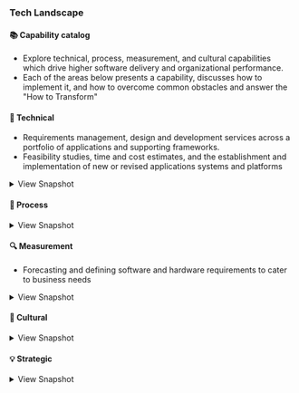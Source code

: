 ### Tech Landscape
#### 📚 Capability catalog 
* Explore technical, process, measurement, and cultural capabilities which drive higher software delivery and organizational performance.
* Each of the areas below presents a capability, discusses how to implement it, and how to overcome common obstacles and answer the "How to Transform"

#### 🔧 Technical
* Requirements management, design and development services across a portfolio of applications and supporting frameworks.
* Feasibility studies, time and cost estimates, and the establishment and implementation of new or revised applications systems and platforms
<details>
<summary>View Snapshot</summary>

|  Name |  Summary |   
|:-:    |:-:       |
| | **The Big Picture / Practices** |
| [High Level Design](https://github.com/AdyKalra/technolgytrends/blob/master/Architecture%20trends/High%20Level%20Design.md)| Overview of Client -> CDN / DNS -> LB -> Http Cache -> APIG -> XL -> Feature Services -> Core Services -> Domains |  
| [Stackshare tools](https://stackshare.io/categories) | All the best open source and Software as a Service (SaaS) tools in one place |
| | **Front-end Development Practice** |
| [Front-end Roadmap](https://github.com/kamranahmedse/developer-roadmap) | concepts - hoisting, event bubbling, scope prototype, shadow DOM. package managers - npm, yarn. CSS, BEM, Saas, Postcss.build tools - npm nuild, module bundlers webpack, linters and formatters, React Angualr Vue, modern css, css frameworks - reactstrap, mterialUI, Testing - Jest Cypress Mocha Chai. Progressive TypeScript, Server Side Rendering , GraphQL. ReactNative , Flutter , Static site generators  | 


#### Back-end Development Practice
|  Name |  Summary | Details  | Use cases |  
|:-:    |:-:       |:-:       |:-:        |  
| **Roadmap** | C#, Java, Go, Python. Realational , NoSQL , Data Sharding , Replication , CAP. Authentication Oauth, token , JWT, SAML. apis - JSON, SOAP. Caching - DNS , serverside, clientside - Redis, MemCached. Design practices - GOF , DDD , TDD , SOLID, KISS , YAGNI, DRY. Architectural patterns - Microservices, SOA, Serverless. Messagebrokers , RabbitMQ , Kafka. Containers - Docker , GarphQL, Neo4j. | [Back-end Roadmap](https://github.com/kamranahmedse/developer-roadmap) | **** **** **** |
| | | []() | **** **** **** |

#### Testing Practice
|  Name |  Summary | Details  | Use cases |  
|:-:    |:-:       |:-:       |:-:        | 
| **Roadmap** | Test Plan template, testing startegies, testing types, TDD , automation - mobile , web , API , contrct testing Packt| [Testing Raodmap](https://github.com/anas-qa/Quality-Assurance-Road-Map) | **Testing Pyramid , Gap Analysis , Customer Insights , E2E regression suite** |
| | | []() | **** **** **** |

#### Mobile Development Practice
|  Name |  Summary | Details  | Use cases |  
|:-:    |:-:       |:-:       |:-:        |  
|**Andoid Development** |Kotlin , Java | [android](https://roadmap.sh/android) | **** **** **** |
| | | []() | **** **** **** |

#### DevOps Practice
|  Name |  Summary | Details  | Use cases |  
|:-:    |:-:       |:-:       |:-:        |  
| **Roadmap** | Pytho, Ruby , NodeJS. initd, systemd. OS - Linus , FreeBSD. Terminal - maniupaltion tools,, BASH, vim, network. Protocosl - http, ftp, ssh. Reverseproxy, Caching server, Forward Proxy , Load balancer, firewall. Webserver - Nginx, Service Mesh - Istio. Containers, Config mgmt, container orchestration, Infra provisioning. CI/CD tools, Infra monitoring - Prometheus , Nagios, Grafana. Appln Monitoring - NewRelic , AppDynamics. Log Mgmt - Elastic stalk, splunk sumo. Cloud - AWS , GCP, Azure. Cloud Design Patterns - Availability , Data Management.  | [Devops Roadmap](https://github.com/kamranahmedse/developer-roadmap) | **** **** **** |
| | | []() | **** **** **** |

#### Architecture Practice
|  Name |  Summary | Details  | Use cases |  
|:-:    |:-:       |:-:       |:-:        |  
| | | []() | **** **** **** |

#### Operations
|  Name |  Summary | Details  | Use cases |  
|:-:    |:-:       |:-:       |:-:        |  
| | | []() | **** **** **** |
| | | []() | **** **** **** |


</details>

#### 📃 Process
<details>
<summary>View Snapshot</summary>

#### Engineering Challenges
|  Name |  Summary | Details  | Use cases |  
|:-:    |:-:       |:-:       |:-:        |  
| Bug Bash | testing across verticals | []() | **** **** **** |
| Going 100% on cloud and having a cloud first approach | | []() | **** **** **** |
| Moving offshore teams and establishing greenfield teams here | | []() | **** **** **** |
| transitioning from Devops to CPT  | | []() | **** **** **** |
| transitioning from legacy PHP to a SPA built on React and NodeJS (tiger team) | []() | **** **** **** |
| Going completely srverless | | []() | **** **** **** |

#### Change Management
|  Name |  Summary | Details  | Use cases |  
|:-:    |:-:       |:-:       |:-:        |  
| Champions  | lead mini transformations | []() | **** **** **** |
| building a repository of design patterns , BFF / XL , Domain driven design  | | []() | **** **** **** |

#### Customer Insights
|  Name |  Summary | Details  | Use cases |  
|:-:    |:-:       |:-:       |:-:        |  
| working backwards from customer insights | VOC , GA |  | | 
| | | []() | **** **** **** |

#### Teams Experimentation
|  Name |  Summary | Details  | Use cases |  
|:-:    |:-:       |:-:       |:-:        |  
| | | []() | **** **** **** |

#### Streamlining Change Approval
|  Name |  Summary | Details  | Use cases |  
|:-:    |:-:       |:-:       |:-:        |  
| | | []() | **** **** **** |

#### Visibility of Work in Value Stream
|  Name |  Summary | Details  | Use cases |  
|:-:    |:-:       |:-:       |:-:        |  
| | | []() | **** **** **** |

#### Working in smaller batches / Process limits 
|  Name |  Summary | Details  | Use cases |  
|:-:    |:-:       |:-:       |:-:        |  
| | | []() | **** **** **** |

</details>

#### 🔍 Measurement
* Forecasting and defining  software and hardware requirements to cater to business needs 
<details>
<summary>View Snapshot</summary> 
    
#### Cloud Tools / Practices
|  Name |  Summary | Details  | Use cases |  
|:-:    |:-:       |:-:       |:-:        |  
|serverless cdk patterns|all of the official AWS Serverless architecture patterns built with CDK for developers to use.|[cdk patterns](https://github.com/cdk-patterns/serverless)| SensibleDeafults for Patterns used |
| awesome-cloudformation | A curated list of resources and projects for working with AWS CloudFormation. https://aws.amazon.com/cloudformation/ | [cloudformation](https://github.com/aws-cloudformation/awesome-cloudformation) | cloud formation catalouge |
| Design Patterns | collection of solutions and design ideas for using AWS cloud technology to solve common systems design problems | [Design Patterns](http://en.clouddesignpattern.org/index.php/Main_Page) | sensible defaults Design Patterns / catalouge |
| this-is-my-architecture | Innovative cloud architectures from AWS partners and customers | [this-is-my-architecture](https://aws.amazon.com/this-is-my-architecture/?sc_channel=EL&sc_campaign=Explainer_2017_vid&sc_medium=YouTube&sc_content=video942&sc_detail=EXPLAINER&sc_country=US&tma.sort-by=item.additionalFields.airDate&tma.sort-order=desc) | Clarity of bigger picture within Org |
| | | []() | **** **** **** |

#### Cloud Ideas / Techniques 
|  Name |  Summary | Details  | Use cases |  
|:-:    |:-:       |:-:       |:-:        |  
| STAX / Cloud Confirmity | cloud compliance and measuring where we are , cost  | []() | **** **** **** |
| Well architected framework | Cloud maturity and assesment | []() | **** **** **** |
| | | []() | **** **** **** |

#### Monitoring
|  Name |  Summary | Details  | Use cases |  
|:-:    |:-:       |:-:       |:-:        |  
| | | []() | **** **** **** |

#### Proactive failiure notification
|  Name |  Summary | Details  | Use cases |  
|:-:    |:-:       |:-:       |:-:        |  
| | | []() | **** **** **** |

#### Visual Management Capabilities
|  Name |  Summary | Details  | Use cases |  
|:-:    |:-:       |:-:       |:-:        |  
| | | []() | **** **** **** |

#### Engineering efficiency 
|  Name |  Summary | Details  | Use cases |  
|:-:    |:-:       |:-:       |:-:        |  
| | | []() | **** **** **** |

</details>

#### 🤝‍ Cultural  
<details>
<summary>View Snapshot</summary>

## Assign personnel to various projects and directs activities

#### People / Recruitment
|  Name |  Summary | Details  | Use cases |  
|:-:    |:-:       |:-:       |:-:        |  
| 20 patterns to watch for in your engineering team | teamd and IC patterns | [patterns in teams and ICs](https://www.pluralsight.com/product/flow/20-patterns) | tools like flow and decision making |
| | | []() | **** **** **** |

## Reviews and evaluate work

#### Job Satisfaction
|  Name |  Summary | Details  | Use cases |  
|:-:    |:-:       |:-:       |:-:        |  
| | | []() | **** **** **** |

## High quality self-service channel for our users 

#### Westrum Organisation Culture
|  Name |  Summary | Details  | Use cases |  
|:-:    |:-:       |:-:       |:-:        |  
| | | []() | **** **** **** |

#### Learning Culture
|  Name |  Summary | Details  | Use cases |  
|:-:    |:-:       |:-:       |:-:        |  
| | | []() | **** **** **** |


</details>

#### 💡 Strategic 
<details>
<summary>View Snapshot</summary>

## Strategic direction of product, services and technology

### Product optimisation and implementation

## Modernisation and uplift of our software development practices

## Disparate / aging UIs

## Transformation of Technology stack toward digital services

## Technology debt remediation 

#### Engineering Ideas / Techniques 
|  Name |  Summary | Details  | Use cases |  
|:-:    |:-:       |:-:       |:-:        |  
| **all Reference Roadmaps**| roadmaps on web | [engineering roadmaps](https://roadmap.sh/) | **** **** **** |
| Google Engineering practices | Google has many generalized engineering practices that cover all languages and all projects. These documents represent our collective experience of various best practices that we have developed over time. | [Google Engineering practices](https://github.com/google/eng-practices) | Sensible Deafults template for practices |
| Four key metrics | MMTR , Lead Time , Deployment frequency and Change fail rate | []() | Measure engineering team health |
| Gitprime for data driven mindset | Coding Days | Impact | Efficiency | Commits per day | Repos  | []() | Data driven engineering metrics |
| Technology Radar | Internal tooling maturity | []() | **** **** **** |
| Engineering maturity assessment | 12 factor app | []() | measure engineering maturity every quarter |
  
#### Transformation Challenges 
|  Name |  Summary | Details  | Use cases |  
|:-:    |:-:       |:-:       |:-:        |  
| Lack of expertise and exposure |  | []() | **** **** **** |
| pushback from people and existing leaders | | []() | **** **** **** |
| missing the overarching strategy across all business units in Digital | | []() | **** **** **** |
| new technologies / lack of skils  | | []() | **** **** **** |
| resistance to change / mindset shift  | | []() | **** **** **** |
| | | []() | **** **** **** |



#### Operating Model 
|  Name |  Summary | Details  | Use cases |  
|:-:    |:-:       |:-:       |:-:        |  
| Idea - Plan - Build - measure | | []() | **** **** **** |
| | | []() | **** **** **** |
  
</details>
